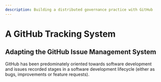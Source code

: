 ```yaml
---
description: Building a distributed governance practice with GitHub
---
```


# A GitHub Tracking System

## Adapting the GitHub Issue Management System

GitHub has been predominately oriented towards software development and issues recorded stages in a software development lifecycle \(either as bugs, improvements or feature requests\).



